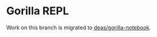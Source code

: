 # Gorilla REPL

Work on this branch is migrated to [deas/gorilla-notebook](https://github.com/deas/gorilla-notebook).
